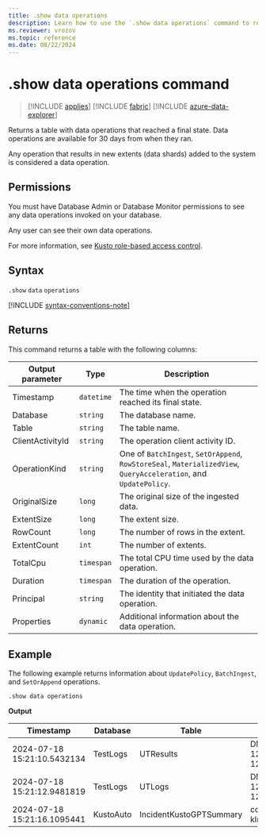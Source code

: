 ```yaml
---
title: .show data operations
description: Learn how to use the `.show data operations` command to return data operations that reached a final state. 
ms.reviewer: vrozov
ms.topic: reference
ms.date: 08/22/2024
---
```

# .show data operations command

> [!INCLUDE [applies](../includes/applies-to-version/applies.md)] [!INCLUDE [fabric](../includes/applies-to-version/fabric.md)] [!INCLUDE [azure-data-explorer](../includes/applies-to-version/azure-data-explorer.md)]

Returns a table with data operations that reached a final state. Data operations are available for 30 days from when they ran.

Any operation that results in new extents (data shards) added to the system is considered a data operation.

## Permissions

You must have Database Admin or Database Monitor permissions to see any data operations invoked on your database.

Any user can see their own data operations.

 For more information, see [Kusto role-based access control](../access-control/role-based-access-control.md).

## Syntax

`.show` `data` `operations`

[!INCLUDE [syntax-conventions-note](../includes/syntax-conventions-note.md)]

## Returns

This command returns a table with the following columns:

| Output parameter | Type   | Description                        |
|------------------|--------|------------------------------------|
|Timestamp |`datetime`|The time when the operation reached its final state. |
|Database |`string`|The database name.|
|Table |`string`|The table name.|
|ClientActivityId |`string`|The operation client activity ID.|
|OperationKind |`string`| One of `BatchIngest`, `SetOrAppend`, `RowStoreSeal`, `MaterializedView`, `QueryAcceleration`, and `UpdatePolicy`.|
|OriginalSize |`long`| The original size of the ingested data. |
|ExtentSize |`long`|The extent size.|
|RowCount |`long`|The number of rows in the extent.|
|ExtentCount |`int`|The number of extents.|
|TotalCpu |`timespan`|The total CPU time used by the data operation.|
|Duration |`timespan`| The duration of the operation.|
|Principal |`string`|The identity that initiated the data operation. |
|Properties |`dynamic`|Additional information about the data operation.|

## Example

The following example returns information about `UpdatePolicy`, `BatchIngest`, and `SetOrAppend` operations.

```kusto
.show data operations
```

**Output**

|Timestamp |Database |Table |ClientActivityId |OperationKind |OriginalSize |ExtentSize |RowCount |ExtentCount |TotalCpu |Duration |Principal |Properties |
|--|--|--|--|--|--|--|--|--|--|--|--|--|
|2024-07-18 15:21:10.5432134|TestLogs|UTResults|DM.IngestionExecutor;abcd1234-1234-1234-abcd-1234abcdce;1|UpdatePolicy|100,829|75,578|279|1|00:00:00.2656250|00:00:28.9101535|aadapp=xxx|{"SourceTable": "UTLogs"}|
|2024-07-18 15:21:12.9481819|TestLogs|UTLogs|DM.IngestionExecutor;abcd1234-1234-1234-abcd-1234abcdce;1|BatchIngest|1,045,027,298|123,067,947|1,688,705|2|00:00:22.9843750|00:00:29.9745733|aadapp=xxx|{"Format": "Csv","NumberOfInputStreams":2}|
|2024-07-18 15:21:16.1095441|KustoAuto|IncidentKustoGPTSummary|cdef12345-6789-ghij-0123-klmn45678|SetOrAppend|1,420|3,190|1|1|00:00:00.0156250|00:00:00.0638211|aaduser=xxx||

